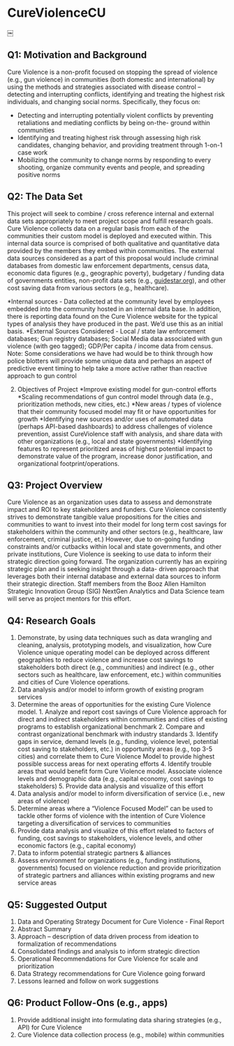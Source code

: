 # CureViolenceCU
￼
## Q1: Motivation and Background
Cure Violence is a non-profit focused on stopping the spread of violence (e.g., gun violence) in communities (both domestic and international) by using the methods and strategies associated with disease control – detecting and interrupting conflicts, identifying and treating the highest risk individuals, and changing social norms. Specifically, they focus on:
* Detecting and interrupting potentially violent conflicts by preventing retaliations and mediating conflicts by being on-the- ground within communities
* Identifying and treating highest risk through assessing high risk candidates, changing behavior, and providing treatment through 1-on-1 case work
* Mobilizing the community to change norms by responding to every shooting, organize community events and people, and spreading positive norms

## Q2: The Data Set
This project will seek to combine / cross reference internal and external data sets appropriately to meet project scope and fulfill research goals. Cure Violence collects data on a regular basis from each of the communities their custom model is deployed and executed within. This internal data source is comprised of both qualitative and quantitative data provided by the members they embed within communities. The external data sources considered as a part of this proposal would include criminal databases from domestic law enforcement departments, census data, economic data figures (e.g., geographic poverty), budgetary / funding data of governments entities, non-profit data sets (e.g., [guidestar.org](http://www.guidestar.org)), and other cost saving data from various sectors (e.g., healthcare).

*Internal sources - Data collected at the community level by employees embedded into the community hosted in an internal data base.  In addition, there is reporting data found on the Cure Violence website for the typical types of analysis they have produced in the past.  We’d use this as an initial basis.
*External Sources Considered -  Local / state law enforcement databases; Gun registry databases; Social Media data associated with gun violence (with geo tagged); GDP/Per capita / income data from census.  Note: Some considerations we have had would be to think through how police blotters will provide some unique data and perhaps an aspect of predictive event timing to help take a more active rather than reactive approach to gun control

2. Objectives of Project
*Improve existing model for gun-control efforts 
*Scaling recommendations of gun control model through data (e.g., prioritization methods, new cities, etc.) 
*New areas / types of violence that their community focused model may fit or have opportunities for growth
*Identifying new sources and/or uses of automated data (perhaps API-based dashboards) to address challenges of violence prevention, assist CureViolence staff with analysis, and share data with other organizations (e.g., local and state governments) 
*Identifying features to represent prioritized areas of highest potential impact to demonstrate value of the program, increase donor justification, and organizational footprint/operations.

## Q3: Project Overview
Cure Violence as an organization uses data to assess and demonstrate impact and ROI to key stakeholders and funders. Cure Violence consistently strives to demonstrate tangible value propositions for the cities and communities to want to invest into their model for long term cost savings for stakeholders within the community and other sectors (e.g., healthcare, law enforcement, criminal justice, et.) However, due to on-going funding constraints and/or cutbacks within local and state governments, and other private institutions, Cure Violence is seeking to use data to inform their strategic direction going forward. The organization currently has an expiring strategic plan and is seeking insight through a data- driven approach that leverages both their internal database and external data sources to inform their strategic direction. Staff members from the Booz Allen Hamilton Strategic Innovation Group (SIG) NextGen Analytics and Data Science team will serve as project mentors for this effort.

## Q4: Research Goals
1. Demonstrate, by using data techniques such as data wrangling and cleaning, analysis, prototyping models, and visualization, how Cure Violence unique operating model can be deployed across different geographies to reduce violence and increase cost savings to stakeholders both direct (e.g., communities) and indirect (e.g., other sectors such as healthcare, law enforcement, etc.) within communities and cities of Cure Violence operations.
2. Data analysis and/or model to inform growth of existing program services
  1. Determine the areas of opportunities for the existing Cure Violence model.
    1. Analyze and report cost savings of Cure Violence approach for direct and indirect stakeholders within communities and cities of existing programs to establish organizational benchmark
    2. Compare and contrast organizational benchmark with industry standards
    3. Identify gaps in service, demand levels (e.g., funding, violence level, potential cost saving to stakeholders, etc.) in opportunity areas (e.g., top 3-5 cities) and correlate them to Cure Violence Model to provide highest possible success areas for next operating efforts
    4. Identify trouble areas that would benefit form Cure Violence model. Associate violence levels and demographic data (e.g., capital economy, cost savings to stakeholders)
    5. Provide data analysis and visualize of this effort
3. Data analysis and/or model to inform diversification of service (i.e., new areas of violence)
  1. Determine areas where a “Violence Focused Model” can be used to tackle other forms of violence with the intention of Cure Violence targeting a diversification of services to communities
  1. Provide data analysis and visualize of this effort related to factors of funding, cost savings to stakeholders, violence levels, and other economic factors (e.g., capital economy)
4. Data to inform potential strategic partners & alliances
  1. Assess environment for organizations (e.g., funding institutions, governments) focused on violence reduction and provide prioritization of strategic partners and alliances within existing programs and new service areas

## Q5: Suggested Output
1. Data and Operating Strategy Document for Cure Violence - Final Report
  1. Abstract Summary
  2. Approach – description of data driven process from ideation to formalization of recommendations
  3. Consolidated findings and analysis to inform strategic direction
  4. Operational Recommendations for Cure Violence for scale and prioritization
  5. Data Strategy recommendations for Cure Violence going forward
  6. Lessons learned and follow on work suggestions

## Q6: Product Follow-Ons (e.g., apps)
1. Provide additional insight into formulating data sharing strategies (e.g., API) for Cure Violence 
2. Cure Violence data collection process (e.g., mobile) within communities
